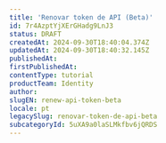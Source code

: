```yaml
---
title: 'Renovar token de API (Beta)'
id: 7r4AzptYjXErGHadg9LnJ3
status: DRAFT
createdAt: 2024-09-30T18:40:04.374Z
updatedAt: 2024-09-30T18:40:32.145Z
publishedAt: 
firstPublishedAt: 
contentType: tutorial
productTeam: Identity
author: 
slugEN: renew-api-token-beta
locale: pt
legacySlug: renovar-token-de-api-beta
subcategoryId: 5uXA9a0laSLMkfbv6jQRDS
---
```



